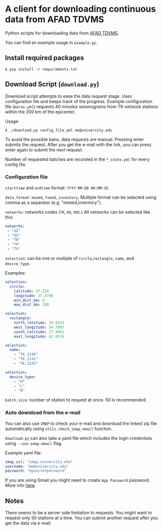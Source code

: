 # A client for downloading continuous data from AFAD TDVMS

Python scripts for downloading data from [AFAD TDVMS](https://tdvms.afad.gov.tr/continuous_data).

You can find an example usage in `example.py`.

## Install required packages

```console
$ pip install -r requirements.txt
```

## Download Script (`download.py`)

Download script attempts to ease the data request stage. Uses
configuration file and keeps track of the progress. Example
configuration file (`maras.yml`) requests 40 minutes seismograms from
TK network stations within the 200 km of the epicenter.

Usage:

```console
$ ./download.py config_file.yml me@university.edu
```

To avoid the possible bans, data requests are manual. Pressing enter
submits the request. After you get the e-mail with the link, you can
press enter again to submit the next request.

Number of requested batches are recorded in the `*_state.yml` for every config file.


### Configuration file


`starttime` and `endtime` format: `YYYY-MM-DD HH:MM:SS`

`data_format`: `mseed`, `fseed`, `inventory`. Multiple format can be selected using comma as a separator (e.g. "mseed,inventory").

`networks`: networks codes (`TK`, `KO`, etc.)
All networks can be selected like this:

```yaml
networks:
 - "GZ"
 - "KO"
 - "TB"
 - "TK"
 - "TU"
```

`selection`: can be one or multiple of `circle`,`rectangle`, `name`, and `device_type`.

Examples:
```yaml
selection:
  circle:
    latitude: 37.224
    longitude: 37.4700
    min_dist_km: 0
    max_dist_km: 200
```

```yaml
selection:
  rectangle:
    north_latitude: 39.8183
    west_longitude: 34.7887
    south_latitude: 37.4961
    east_longitude: 43.8576
```

```yaml
selection:
  name:
    - "TK.3140"
    - "TK.3141"
    - "TK.3143"
```

```yaml
selection:
  device_type:
    - "H"
    - "L"
    - "N"
```

`batch_size`: number of station to request at once. 50 is recommended.


### Auto download from the e-mail

You can also use `IMAP` to check your e-mail and download the linked
zip file automatically using `utils.check_imap_email` function.

`download.py` can also take a yaml file which includes the login
credentials using `--use-imap-email` flag.

Example yaml file:
```yaml
imap_url: "imap.university.edu"
username: "me@university.edu"
password: "mysecretpassword"
```

If you are using Gmail you might need to create `App Password`
password. More info [here](https://support.google.com/accounts/answer/185833).


## Notes

There seems to be a server side limitation to requests. You might want
to request only 50 stations at a time. You can submit another request
after you get the data via e-mail.
